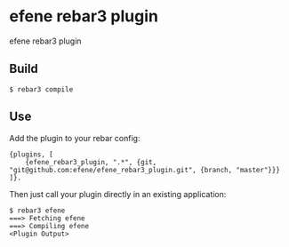 efene rebar3 plugin
===================

efene rebar3 plugin

Build
-----

    $ rebar3 compile

Use
---

Add the plugin to your rebar config:

    {plugins, [
        {efene_rebar3_plugin, ".*", {git, "git@github.com:efene/efene_rebar3_plugin.git", {branch, "master"}}}
    ]}.

Then just call your plugin directly in an existing application:


    $ rebar3 efene
    ===> Fetching efene
    ===> Compiling efene
    <Plugin Output>
